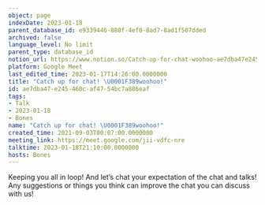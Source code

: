 ```yaml
---
object: page
indexDate: 2023-01-18
parent_database_id: e9339446-880f-4ef0-8ad7-8ad1f507dded
archived: false
language_level: No limit
parent_type: database_id
notion_url: https://www.notion.so/Catch-up-for-chat-woohoo-ae7dba47e245460caf4754bc7a886eaf
platform: Google Meet
last_edited_time: 2023-01-17T14:26:00.0000000
title: "Catch up for chat! \U0001F389woohoo!"
id: ae7dba47-e245-460c-af47-54bc7a886eaf
tags:
- Talk
- 2023-01-18
- Bones
name: "Catch up for chat! \U0001F389woohoo!"
created_time: 2021-09-03T00:07:00.0000000
meeting_link: https://meet.google.com/jii-vdfc-nre
talktime: 2023-01-18T21:10:00.0000000
hosts: Bones
---
```


Keeping you all in loop! And let’s chat your expectation of the chat and talks!
Any suggestions or things you think can improve the chat you can discuss with us!





